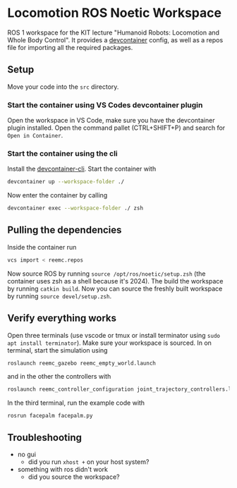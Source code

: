 # Locomotion ROS Noetic Workspace

ROS 1 workspace for the KIT lecture "Humanoid Robots: Locomotion and Whole Body Control". It
provides a [devcontainer](https://code.visualstudio.com/docs/devcontainers/containers) config, as well as a repos file for importing all the required packages.

## Setup

Move your code into the `src` directory.

### Start the container using VS Codes devcontainer plugin

Open the workspace in VS Code, make sure you have the devcontainer plugin installed. Open the
command pallet (CTRL+SHIFT+P) and search for `Open in Container`.

### Start the container using the cli

Install the [devcontainer-cli](git@github.com:devcontainers/cli.git). Start the container with
```bash
devcontainer up --workspace-folder ./
```

Now enter the container by calling 
```bash
devcontainer exec --workspace-folder ./ zsh
```

## Pulling the dependencies

Inside the container run

```bash
vcs import < reemc.repos
```

Now source ROS by running `source /opt/ros/noetic/setup.zsh` (the container uses zsh as a shell because
it's 2024). The build the workspace by running `catkin build`. Now you can source the freshly built
workspace by running `source devel/setup.zsh`.

## Verify everything works


Open three terminals (use vscode or tmux or install terminator using `sudo apt install terminator`).
Make sure your workspace is sourced. In on terminal, start the simulation using 
```bash
roslaunch reemc_gazebo reemc_empty_world.launch
```

and in the other the controllers with
```bash
roslaunch reemc_controller_configuration joint_trajectory_controllers.launch
```

In the third terminal, run the example code with
```
rosrun facepalm facepalm.py
```

## Troubleshooting

- no gui
    - did you run `xhost +` on your host system?
- something with ros didn't work
    - did you source the workspace?
